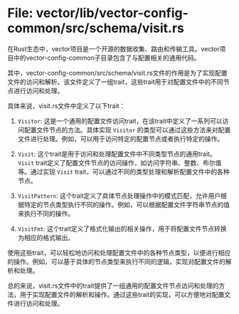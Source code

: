 # File: vector/lib/vector-config-common/src/schema/visit.rs

在Rust生态中，vector项目是一个开源的数据收集、路由和传输工具。vector项目中的vector-config-common子目录包含了与配置相关的通用代码。

其中，vector-config-common/src/schema/visit.rs文件的作用是为了实现配置文件的访问和解析。该文件定义了一组trait，这些trait用于对配置文件中的不同节点进行访问和处理。

具体来说，visit.rs文件中定义了以下trait：

1. `Visitor`: 这是一个通用的配置文件访问trait，在该trait中定义了一系列可以访问配置文件节点的方法。具体实现 `Visitor` 的类型可以通过这些方法来对配置文件进行处理。例如，可以用于访问特定的配置节点或者执行特定的操作。

2. `Visit`: 这个trait是用于访问和处理配置文件中不同类型节点的通用trait。`Visit` trait定义了配置文件节点的访问操作，如访问字符串、整数、布尔值等。通过实现 `Visit` trait，可以通过不同的类型处理和解析配置文件中的各种节点。

3. `VisitPattern`: 这个trait定义了具体节点处理操作中的模式匹配，允许用户根据特定的节点类型执行不同的操作。例如，可以根据配置文件字符串节点的值来执行不同的操作。

4. `VisitFmt`: 这个trait定义了格式化输出的相关操作，用于将配置文件节点转换为相应的格式输出。

使用这些trait，可以轻松地访问和处理配置文件中的各种节点类型，以便进行相应的操作。例如，可以基于具体的节点类型来执行不同的逻辑，实现对配置文件的解析和处理。

总的来说，visit.rs文件中的trait提供了一组通用的配置文件节点访问和处理的方法，用于实现配置文件的解析和操作。通过这些trait的实现，可以方便地对配置文件进行访问和处理。

